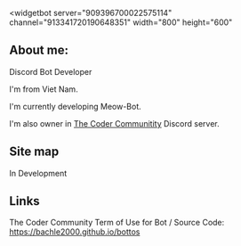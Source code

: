 <widgetbot
    server="909396700022575114"
    channel="913341720190648351"
    width="800"
    height="600"
></widgetbot>
<script src="https://cdn.jsdelivr.net/npm/@widgetbot/html-embed"></script>


## About me:

Discord Bot Developer

I'm from Viet Nam.

I'm currently developing Meow-Bot.

I'm also owner in [The Coder Communitity](https://discord.gg/JMASqaXMXP) Discord server.

## Site map

In Development

## Links

The Coder Community Term of Use for Bot / Source Code: <https://bachle2000.github.io/bottos>

